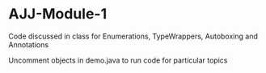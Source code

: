 # AJJ-Module-1
Code discussed in class for Enumerations, TypeWrappers, Autoboxing and Annotations

Uncomment objects in demo.java to run code for particular topics
